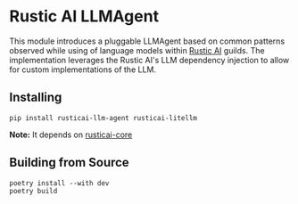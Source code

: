 # Rustic AI LLMAgent

This module introduces a pluggable LLMAgent based on common patterns observed while using of language models within [Rustic AI](https://www.rustic.ai/) guilds.
The implementation leverages the Rustic AI's LLM dependency injection to allow for custom implementations of the LLM.

## Installing

```shell
pip install rusticai-llm-agent rusticai-litellm
```
**Note:** It depends on [rusticai-core](https://pypi.org/project/rusticai-core/)

## Building from Source

```shell
poetry install --with dev
poetry build
```